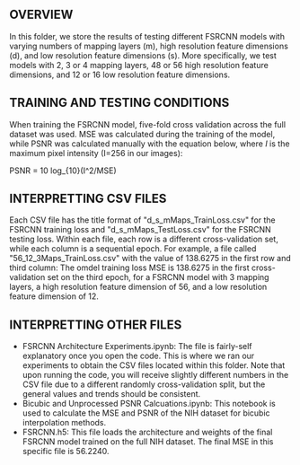 ## OVERVIEW
In this folder, we store the results of testing different FSRCNN models with varying numbers of mapping layers (m), high resolution feature dimensions (d), and low resolution feature dimensions (s). More specifically, we test models with 2, 3 or 4 mapping layers, 48 or 56 high resolution feature dimensions, and 12 or 16 low resolution feature dimensions.
      
## TRAINING AND TESTING CONDITIONS
When training the FSRCNN model, five-fold cross validation across the full dataset was used. MSE was calculated during the training of the model, while PSNR was calculated manually with the equation below, where $I$ is the maximum pixel intensity (I=256 in our images):

PSNR = 10 log_{10}(I^2/MSE)

## INTERPRETTING CSV FILES
Each CSV file has the title format of "d_s_mMaps_TrainLoss.csv" for the FSRCNN training loss and "d_s_mMaps_TestLoss.csv" for the FSRCNN testing loss. Within each file, each row is a different cross-validation set, while each column is a sequential epoch. For example, a file called "56_12_3Maps_TrainLoss.csv" with the value of 138.6275 in the first row and third column: The omdel training loss MSE is 138.6275 in the first cross-validation set on the third epoch, for a FSRCNN model with 3 mapping layers, a high resolution feature dimension of 56, and a low resolution feature dimension of 12.

## INTERPRETTING OTHER FILES
- FSRCNN Architecture Experiments.ipynb: The file is fairly-self explanatory once you open the code. This is where we ran our experiments to obtain the CSV files located within this folder. Note that upon running the code, you will receive slightly different numbers in the CSV file due to a different randomly cross-validation split, but the general values and trends should be consistent. 
- Bicubic and Unprocessed PSNR Calcuations.ipynb: This notebook is used to calculate the MSE and PSNR of the NIH dataset for bicubic interpolation methods.
- FSRCNN.h5: This file loads the architecture and weights of the final FSRCNN model trained on the full NIH dataset. The final MSE in this specific file is 56.2240.
